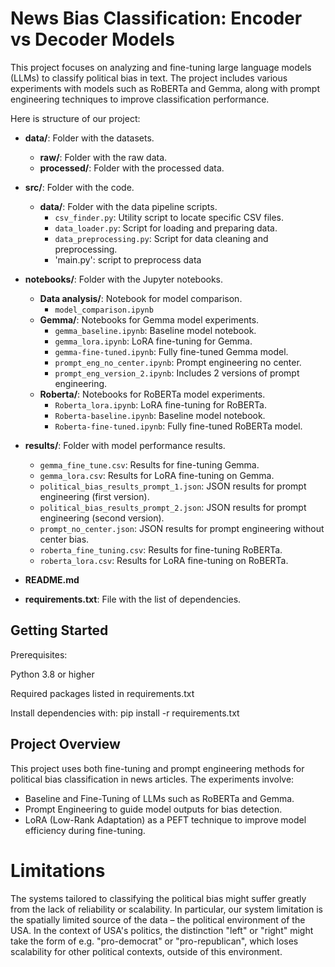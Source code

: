 # News Bias Classification: Encoder vs Decoder Models

This project focuses on analyzing and fine-tuning large language models (LLMs) to classify political bias in text. The project includes various experiments with models such as RoBERTa and Gemma, along with prompt engineering techniques to improve classification performance.

Here is structure of our project:

- **data/**: Folder with the datasets.
  - **raw/**: Folder with the raw data.
  - **processed/**: Folder with the processed data.

- **src/**: Folder with the code.
  - **data/**: Folder with the data pipeline scripts.
    - `csv_finder.py`: Utility script to locate specific CSV files.
    - `data_loader.py`: Script for loading and preparing data.
    - `data_preprocessing.py`: Script for data cleaning and preprocessing.
    - 'main.py': script to preprocess data

- **notebooks/**: Folder with the Jupyter notebooks.
  - **Data analysis/**: Notebook for model comparison.
    - `model_comparison.ipynb`
  - **Gemma/**: Notebooks for Gemma model experiments.
    - `gemma_baseline.ipynb`: Baseline model notebook.
    - `gemma_lora.ipynb`: LoRA fine-tuning for Gemma.
    - `gemma-fine-tuned.ipynb`: Fully fine-tuned Gemma model.
    - `prompt_eng_no_center.ipynb`: Prompt engineering no center.
    - `prompt_eng_version_2.ipynb`: Includes 2 versions of prompt engineering.
  - **Roberta/**: Notebooks for RoBERTa model experiments.
    - `Roberta_lora.ipynb`: LoRA fine-tuning for RoBERTa.
    - `Roberta-baseline.ipynb`: Baseline model notebook.
    - `Roberta-fine-tuned.ipynb`: Fully fine-tuned RoBERTa model.

- **results/**: Folder with model performance results.
  - `gemma_fine_tune.csv`: Results for fine-tuning Gemma.
  - `gemma_lora.csv`: Results for LoRA fine-tuning on Gemma.
  - `political_bias_results_prompt_1.json`: JSON results for prompt engineering (first version).
  - `political_bias_results_prompt_2.json`: JSON results for prompt engineering (second version).
  - `prompt_no_center.json`: JSON results for prompt engineering without center bias.
  - `roberta_fine_tuning.csv`: Results for fine-tuning RoBERTa.
  - `roberta_lora.csv`: Results for LoRA fine-tuning on RoBERTa.

- **README.md**

- **requirements.txt**: File with the list of dependencies.



## Getting Started

Prerequisites:

Python 3.8 or higher

Required packages listed in requirements.txt

Install dependencies with: pip install -r requirements.txt

## Project Overview

This project uses both fine-tuning and prompt engineering methods for political bias classification in news articles. The experiments involve:

* Baseline and Fine-Tuning of LLMs such as RoBERTa and Gemma.
* Prompt Engineering to guide model outputs for bias detection.
* LoRA (Low-Rank Adaptation) as a PEFT technique to improve model efficiency during fine-tuning.

# Limitations

 The systems tailored to classifying the political bias might suffer greatly from the lack of reliability or scalability. In particular, our system limitation is the spatially limited source of the data – the political environment of the USA. In the context of USA's politics, the distinction "left" or "right" might take the form of e.g. "pro-democrat" or "pro-republican", which loses scalability for other political contexts, outside of this environment. 